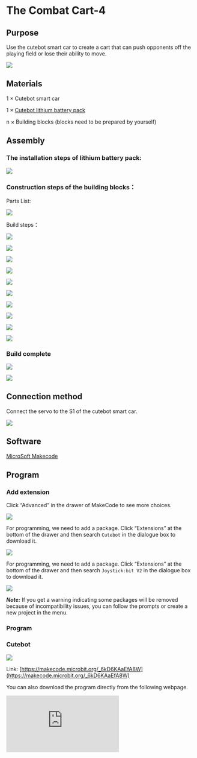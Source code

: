 ﻿# The Combat Cart-4

## Purpose

Use the cutebot smart car to create a cart that can push opponents off the playing field or lose their ability to move.

![](https://wiki-media-ef.oss-cn-hongkong.aliyuncs.com//images/cutebot-case-29-01.png)

## Materials

1 × Cutebot smart car

1 × [Cutebot lithium battery pack](https://www.elecfreaks.com/cutebot-lithium-battery-pack.html)

n × Building blocks (blocks need to be prepared by yourself)

## Assembly

### The installation steps of lithium battery pack:

![](https://wiki-media-ef.oss-cn-hongkong.aliyuncs.com//images/cutebot-step-01.png)

### Construction steps of the building blocks：

Parts List:

![](https://wiki-media-ef.oss-cn-hongkong.aliyuncs.com//images/cutebot-case-29-step-01.png)

Build steps：

![](https://wiki-media-ef.oss-cn-hongkong.aliyuncs.com//images/cutebot-case-29-step-02.png)

![](https://wiki-media-ef.oss-cn-hongkong.aliyuncs.com//images/cutebot-case-29-step-03.png)

![](https://wiki-media-ef.oss-cn-hongkong.aliyuncs.com//images/cutebot-case-29-step-04.png)

![](https://wiki-media-ef.oss-cn-hongkong.aliyuncs.com//images/cutebot-case-29-step-05.png)

![](https://wiki-media-ef.oss-cn-hongkong.aliyuncs.com//images/cutebot-case-29-step-06.png)

![](https://wiki-media-ef.oss-cn-hongkong.aliyuncs.com//images/cutebot-case-29-step-07.png)

![](https://wiki-media-ef.oss-cn-hongkong.aliyuncs.com//images/cutebot-case-29-step-08.png)

![](https://wiki-media-ef.oss-cn-hongkong.aliyuncs.com//images/cutebot-case-29-step-09.png)

![](https://wiki-media-ef.oss-cn-hongkong.aliyuncs.com//images/cutebot-case-29-step-10.png)

![](https://wiki-media-ef.oss-cn-hongkong.aliyuncs.com//images/cutebot-case-29-step-11.png)

### Build complete



![](https://wiki-media-ef.oss-cn-hongkong.aliyuncs.com//images/cutebot-case-29-02.png)

![](https://wiki-media-ef.oss-cn-hongkong.aliyuncs.com//images/cutebot-case-29-03.png)



## Connection method

Connect the servo to the S1 of the cutebot smart car.

![](https://wiki-media-ef.oss-cn-hongkong.aliyuncs.com//images/cutebot-case-26-10.png)


## Software

[MicroSoft Makecode](https://makecode.microbit.org/#)

## Program

### Add extension
Click “Advanced” in the drawer of MakeCode to see more choices.

![](https://wiki-media-ef.oss-cn-hongkong.aliyuncs.com//images/cutebot-case-24-01.png)

For programming, we need to add a package. Click “Extensions” at the bottom of the drawer and then search `Cutebot` in the dialogue box to download it.

![](https://wiki-media-ef.oss-cn-hongkong.aliyuncs.com//images/cutebot-case-24-02.png)

For programming, we need to add a package. Click “Extensions” at the bottom of the drawer and then search `Joystick:bit V2` in the dialogue box to download it.

![](https://wiki-media-ef.oss-cn-hongkong.aliyuncs.com//images/cutebot-case-22-03.png)

***Note:*** If you get a warning indicating some packages will be removed because of incompatibility issues, you can follow the prompts or create a new project in the menu.

### Program
### Cutebot


![](https://wiki-media-ef.oss-cn-hongkong.aliyuncs.com//images/cutebot-case-26-04.png)


Link: [https://makecode.microbit.org/_6kD6KAaEfA8W](https://makecode.microbit.org/_6kD6KAaEfA8W)

You can also download the program directly from the following webpage.

<div
    style={{
        position: 'relative',
        paddingBottom: '60%',
        overflow: 'hidden',
    }}
>
    <iframe
        src="https://makecode.microbit.org/_6kD6KAaEfA8W"
        frameborder="0"
        sandbox="allow-popups allow-forms allow-scripts allow-same-origin"
        style={{
            position: 'absolute',
            width: '100%',
            height: '100%',
        }}
    />
</div>

### Remote control


![](https://wiki-media-ef.oss-cn-hongkong.aliyuncs.com//images/cutebot-case-26-05.png)


Link: [https://makecode.microbit.org/_6fy3K4Xctdgz](https://makecode.microbit.org/_6fy3K4Xctdgz)

You can also download the program directly from the following webpage.

<div
    style={{
        position: 'relative',
        paddingBottom: '60%',
        overflow: 'hidden',
    }}
>
    <iframe
        src="https://makecode.microbit.org/_6fy3K4Xctdgz"
        frameborder="0"
        sandbox="allow-popups allow-forms allow-scripts allow-same-origin"
        style={{
            position: 'absolute',
            width: '100%',
            height: '100%',
        }}
    />
</div>

## Result

If you control the driving direction of the car by the rocker of the remote control, press the C/D button of the remote control to control the servo action.


![](https://wiki-media-ef.oss-cn-hongkong.aliyuncs.com//images/cutebot-case-29.gif)
